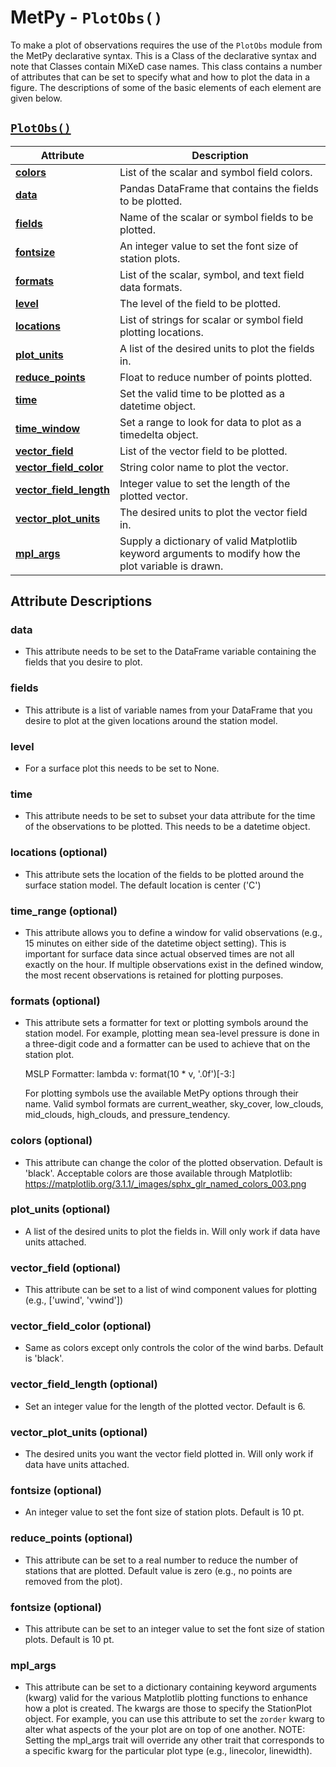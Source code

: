 # MetPy - `PlotObs()`

To make a plot of observations requires the use of the `PlotObs` module from the MetPy declarative
syntax. This is a Class of the declarative syntax and note that Classes contain MiXeD case names. This class
contains a number of attributes that can be set to specify what and how to plot the data in a figure. The descriptions of some of the basic
elements of each element are given below.

## <a href="https://unidata.github.io/MetPy/latest/api/generated/metpy.plots.PlotObs.html#metpy.plots.PlotObs" target="_blank">`PlotObs()`</a>
  | Attribute | Description |
  | - | - |
  | <a href="https://unidata.github.io/MetPy/latest/api/generated/metpy.plots.PlotObs.html#metpy.plots.PlotObs.colors" target="_blank">**colors**</a> | List of the scalar and symbol field colors. |
  | <a href="https://unidata.github.io/MetPy/latest/api/generated/metpy.plots.PlotObs.html#metpy.plots.PlotObs.data" target="_blank">**data**</a> | Pandas DataFrame that contains the fields to be plotted. |
  | <a href="https://unidata.github.io/MetPy/latest/api/generated/metpy.plots.PlotObs.html#metpy.plots.PlotObs.fields" target="_blank">**fields**</a> | Name of the scalar or symbol fields to be plotted. |
  | <a href="https://unidata.github.io/MetPy/latest/api/generated/metpy.plots.PlotObs.html#metpy.plots.PlotObs.fontsize" target="_blank">**fontsize**</a> | An integer value to set the font size of station plots. |
  | <a href="https://unidata.github.io/MetPy/latest/api/generated/metpy.plots.PlotObs.html#metpy.plots.PlotObs.formats" target="_blank">**formats**</a> | List of the scalar, symbol, and text field data formats. |
  | <a href="https://unidata.github.io/MetPy/latest/api/generated/metpy.plots.PlotObs.html#metpy.plots.PlotObs.level" target="_blank">**level**</a> | The level of the field to be plotted. |
  | <a href="https://unidata.github.io/MetPy/latest/api/generated/metpy.plots.PlotObs.html#metpy.plots.PlotObs.locations" target="_blank">**locations**</a> | List of strings for scalar or symbol field plotting locations. |
  | <a href="https://unidata.github.io/MetPy/latest/api/generated/metpy.plots.PlotObs.html#metpy.plots.PlotObs.plot_units" target="_blank">**plot_units**</a> | A list of the desired units to plot the fields in. |
  | <a href="https://unidata.github.io/MetPy/latest/api/generated/metpy.plots.PlotObs.html#metpy.plots.PlotObs.reduce_points" target="_blank">**reduce_points**</a> | Float to reduce number of points plotted. |
  | <a href="https://unidata.github.io/MetPy/latest/api/generated/metpy.plots.PlotObs.html#metpy.plots.PlotObs.time" target="_blank">**time**</a> | Set the valid time to be plotted as a datetime object. |
  | <a href="https://unidata.github.io/MetPy/latest/api/generated/metpy.plots.PlotObs.html#metpy.plots.PlotObs.time_window" target="_blank">**time_window**</a> | Set a range to look for data to plot as a timedelta object. |
  | <a href="https://unidata.github.io/MetPy/latest/api/generated/metpy.plots.PlotObs.html#metpy.plots.PlotObs.vector_field" target="_blank">**vector_field**</a> | List of the vector field to be plotted. |
  | <a href="https://unidata.github.io/MetPy/latest/api/generated/metpy.plots.PlotObs.html#metpy.plots.PlotObs.vector_field_color" target="_blank">**vector_field_color**</a> | String color name to plot the vector. |
  | <a href="https://unidata.github.io/MetPy/latest/api/generated/metpy.plots.PlotObs.html#metpy.plots.PlotObs.vector_field_length" target="_blank">**vector_field_length**</a> | Integer value to set the length of the plotted vector. |
  | <a href="https://unidata.github.io/MetPy/latest/api/generated/metpy.plots.PlotObs.html#metpy.plots.PlotObs.vector_plot_units" target="_blank">**vector_plot_units**</a> | The desired units to plot the vector field in. |
  | <a href="https://unidata.github.io/MetPy/latest/api/generated/metpy.plots.PlotObs.html#metpy.plots.PlotObs.mpl_args" target="_blank">**mpl_args**</a> | Supply a dictionary of valid Matplotlib keyword arguments to modify how the plot variable is drawn. |

## Attribute Descriptions

### **data**
  *  This attribute needs to be set to the DataFrame variable containing the fields that you desire to plot.

### **fields**
  * This attribute is a list of variable names from your DataFrame that you
    desire to plot at the given locations around the station model.

### **level**
  * For a surface plot this needs to be set to None.

### **time**
  * This attribute needs to be set to subset your data attribute for the
    time of the observations to be plotted. This needs to be a datetime
    object.

### **locations (optional)**
  * This attribute sets the location of the fields to be plotted around the
    surface station model. The default location is center ('C')

### **time_range (optional)**
  * This attribute allows you to define a window for valid observations
    (e.g., 15 minutes on either side of the datetime object setting). This
    is important for surface data since actual observed times are not all
    exactly on the hour. If multiple observations exist in the defined
    window, the most recent observations is retained for plotting
    purposes.

### **formats (optional)**
  * This attribute sets a formatter for text or plotting symbols around
    the station model. For example, plotting mean sea-level pressure is
    done in a three-digit code and a formatter can be used to achieve that
    on the station plot.

    MSLP Formatter: lambda v: format(10 \* v, \'.0f\')\[-3:\]

    For plotting symbols use the available MetPy options through their
    name. Valid symbol formats are current_weather, sky_cover, low_clouds,
    mid_clouds, high_clouds, and pressure_tendency.

### **colors (optional)**
  * This attribute can change the color of the plotted observation.
    Default is 'black'. Acceptable colors are those available through
    Matplotlib:
    <https://matplotlib.org/3.1.1/_images/sphx_glr_named_colors_003.png>

### **plot_units (optional)**
  * A list of the desired units to plot the fields in. Will only work if
    data have units attached.

### **vector_field (optional)**
  * This attribute can be set to a list of wind component values for
    plotting (e.g., ['uwind', 'vwind'])

### **vector_field_color (optional)**
  * Same as colors except only controls the color of the wind barbs.
    Default is 'black'.

### **vector_field_length (optional)**
  * Set an integer value for the length of the plotted vector. Default is 6.

### **vector_plot_units (optional)**
  * The desired units you want the vector field plotted in. Will only work
    if data have units attached.

### **fontsize (optional)**
  * An integer value to set the font size of station plots. Default is 10 pt.

### **reduce_points (optional)**
  * This attribute can be set to a real number to reduce the number of
    stations that are plotted. Default value is zero (e.g., no points are
    removed from the plot).

### **fontsize (optional)**
  * This attribute can be set to an integer value to set the font size of
    station plots. Default is 10 pt.

### **mpl_args**
* This attribute can be set to a dictionary containing keyword arguments (kwarg)
  valid for the various Matplotlib plotting functions to enhance how a plot is
  created. The kwargs are those to specify the StationPlot object.
  For example, you can use this attribute to set the `zorder` kwarg to
  alter what aspects of the your plot are on top of one another. NOTE: Setting
  the mpl_args trait will override any other trait that corresponds to a specific
  kwarg for the particular plot type (e.g., linecolor, linewidth).
